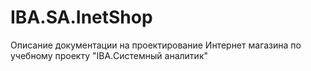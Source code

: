 # IBA.SA.InetShop
Описание документации на проектирование Интернет магазина по учебному проекту "IBA.Системный аналитик"
